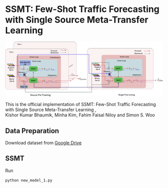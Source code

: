 # SSMT: Few-Shot Traffic Forecasting with Single Source Meta-Transfer Learning

![SSMT](figure/ssmt.png "Model Architecture")

This is the official implementation of SSMT: Few-Shot Traffic Forecasting with Single Source Meta-Transfer Learning , \
Kishor Kumar Bhaumik, Minha Kim, Fahim Faisal Niloy and Simon S. Woo


## Data Preparation
Download dataset from [Google Drive](https://drive.google.com/file/d/16xbiRvh5jJx2A4Swv9dEMEz_Y0AEoQTM/view)

## SSMT 
Run 
```
python new_model_1.py
```

